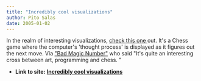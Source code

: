 ```yaml
---
title: "Incredibly cool visualizations"
author: Pito Salas
date: 2005-01-02
---
```


In the realm of interesting visualizations, [check this one
](<http://turbulence.org/spotlight/thinking/chess.html>)out. It's a Chess game
where the computer's 'thought process' is displayed as it figures out the next
move.  Via ["Bad Magic
Number"](<http://www.mackmo.com/nick/blog/java/?permalink=ThinkingMachine4.txt>)
who said "It's quite an interesting cross between art, programming and chess.
"


* **Link to site:** **[Incredibly cool visualizations](None)**
